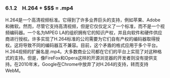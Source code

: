 ### 6.1.2　H.264 + $$$ = .mp4

H.264是一个高清视频标准。它得到了许多业界巨头的支持，例如苹果、Adobe和微软。然而，尽管它支持高清视频，但是它仅仅定义了一个标准，而不是一个视频编码器。一个名为MPEG LA的组织拥有它的知识产权，并且向软件和硬件供应商进行授权。许多实现了H.264标准的公司需要为它们自有产权的编码器取得授权。这将导致不同的编码器互不兼容。目前，这个矛盾的格式应用于多个平台。H.264视频的扩展名是.mp4。大多数商业公司都在它们的平台上实现了对这种格式的支持。但是，像FireFox和Opera这样的开源浏览器的开发者则没有提供支持。在2010年末，Google在Chrome中放弃了对H.264的支持，转而支持WebM。

